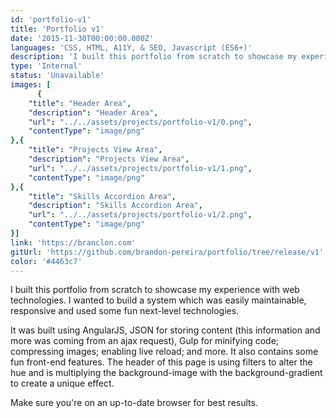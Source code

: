 ```yaml
---
id: 'portfolio-v1'
title: 'Portfolio v1'
date: '2015-11-30T00:00:00.000Z'
languages: 'CSS, HTML, A11Y, & SEO, Javascript (ES6+)'
description: 'I built this portfolio from scratch to showcase my experience with web technologies. I wanted to build a system which was easily maintainable, responsive and used some fun next-level technologies.'
type: 'Internal'
status: 'Unavailable'
images: [
      {
	"title": "Header Area",
	"description": "Header Area",
	"url": "../../assets/projects/portfolio-v1/0.png",
	"contentType": "image/png"
},{
	"title": "Projects View Area",
	"description": "Projects View Area",
	"url": "../../assets/projects/portfolio-v1/1.png",
	"contentType": "image/png"
},{
	"title": "Skills Accordion Area",
	"description": "Skills Accordion Area",
	"url": "../../assets/projects/portfolio-v1/2.png",
	"contentType": "image/png"
}]
link: 'https://branclon.com'
gitUrl: 'https://github.com/brandon-pereira/portfolio/tree/release/v1'
color: '#4463c7'
---
```


I built this portfolio from scratch to showcase my experience with web technologies. I wanted to build a system which was easily maintainable, responsive and used some fun next-level technologies.

It was built using AngularJS, JSON for storing content (this information and more was coming from an ajax request), Gulp for minifying code; compressing images; enabling live reload; and more. It also contains some fun front-end features. The header of this page is using filters to alter the hue and is multiplying the background-image with the background-gradient to create a unique effect.

Make sure you're on an up-to-date browser for best results.
